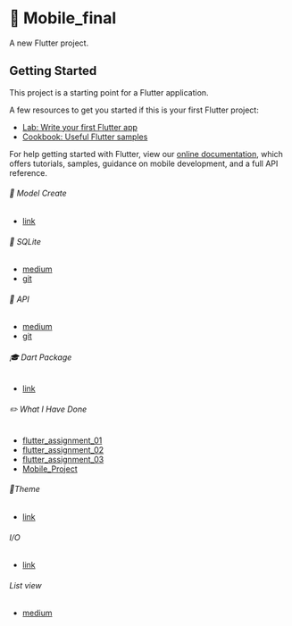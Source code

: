 # :pray: Mobile_final

A new Flutter project.

## Getting Started

This project is a starting point for a Flutter application.

A few resources to get you started if this is your first Flutter project:

- [Lab: Write your first Flutter app](https://flutter.io/docs/get-started/codelab)
- [Cookbook: Useful Flutter samples](https://flutter.io/docs/cookbook)

For help getting started with Flutter, view our 
[online documentation](https://flutter.io/docs), which offers tutorials, 
samples, guidance on mobile development, and a full API reference.

###### :page_with_curl: Model Create
- [link](https://app.quicktype.io/?share=4Ik8Upww0mN33e2CBVmq)

###### :newspaper: SQLite
- [medium](https://medium.com/flutter-community/using-sqlite-in-flutter-187c1a82e8b)
- [git](https://github.com/Rahiche/sqlite_demo)

###### :post_office: API
- [medium](https://medium.com/flutter-community/working-with-apis-in-flutter-8745968103e9)
- [git](https://github.com/PoojaB26/ParsingJSON-Flutter)

###### :mortar_board: Dart Package
- [link](https://pub.dev/)

###### :pencil2: What I Have Done
- [flutter_assignment_01](https://github.com/Frong-nt/flutter_assignment)
- [flutter_assignment_02](https://github.com/Frong-nt/flutter_assignment_02)
- [flutter_assignment_03](https://github.com/Frong-nt/flutter_assignment_03)
- [Mobile_Project](https://github.com/prapawity/Mobile_Project)

###### :art:Theme
- [link](https://flutterbyexample.com/flutter-theme-class/)


###### I/O
- [link](https://flutter.dev/docs/cookbook/persistence/reading-writing-files)


###### List view
- [medium](https://medium.com/flutter-community/flutter-listview-and-scrollphysics-a-detailed-look-7f0912df2754)

